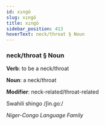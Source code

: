 ```yaml
---
id: xıngö
slug: xıngö
title: xıngö
sidebar_position: 413
hoverText: neck/throat § Noun
---
```


### neck/throat § Noun

**Verb**: to be a neck/throat

**Noun**: a neck/throat

**Modifier**: neck-related/throat-related

Swahili shingo /ʃin.goː/

*Niger-Congo Language Family*